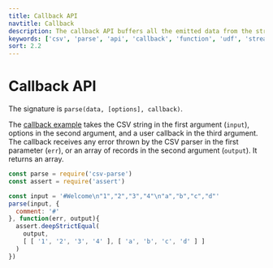 ```yaml
---
title: Callback API
navtitle: Callback
description: The callback API buffers all the emitted data from the stream API into a single object which is passed to a user provided function.
keywords: ['csv', 'parse', 'api', 'callback', 'function', 'udf', 'stream']
sort: 2.2
---
```


# Callback API

The signature is `parse(data, [options], callback)`.

The [callback example](https://github.com/adaltas/node-csv/blob/master/packages/csv-parse/samples/api.callback.js) takes the CSV string in the first argument (`input`), options in the second argument, and a user callback in the third argument. The callback receives any error thrown by the CSV parser in the first parameter (`err`), or an array of records in the second argument (`output`). It returns an array.

```js
const parse = require('csv-parse')
const assert = require('assert')

const input = '#Welcome\n"1","2","3","4"\n"a","b","c","d"'
parse(input, {
  comment: '#'
}, function(err, output){
  assert.deepStrictEqual(
    output,
    [ [ '1', '2', '3', '4' ], [ 'a', 'b', 'c', 'd' ] ]
  )
})
```
